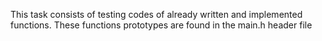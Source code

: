 This task consists of testing codes of already written and implemented functions. These functions prototypes are found in the main.h header file
